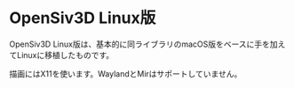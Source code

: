 # OpenSiv3D Linux版
OpenSiv3D Linux版は、基本的に同ライブラリのmacOS版をベースに手を加えてLinuxに移植したものです。

描画にはX11を使います。WaylandとMirはサポートしていません。
